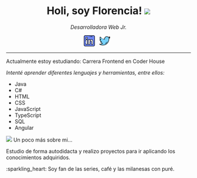 <div align="center">
  <h1>Holi, soy Florencia! <img src="https://media.giphy.com/media/mGcNjsfWAjY5AEZNw6/giphy.gif" width="50"></h1>
   <p><em>Desarrolladora Web Jr.</em></p>
</div>
<p align='center'>
   <a href="https://www.linkedin.com/in/florencia-dubininkas/"><img height="30" src="https://raw.githubusercontent.com/8bithemant/8bithemant/master/linkedin.png?raw=true"></a>&nbsp;&nbsp;
<a href="https://twitter.com/ohmycoffee_"><img height="30" src="https://raw.githubusercontent.com/8bithemant/8bithemant/master/twitter.png?raw=true"></a>&nbsp;&nbsp;
 </p>
<hr>
  Actualmente estoy estudiando: Carrera Frontend en Coder House
  
<p><em>Intenté aprender diferentes lenguajes y herramientas, entre ellos:</em><p>
 <ul>
 <li type="disc"> Java </li>
 <li type="disc"> C#</li>
 <li type="disc"> HTML </li>
 <li type="disc">CSS</li>
 <li type="disc">JavaScript</li>
 <li type="disc">TypeScript</li>
 <li type="disc">SQL</li>
 <li type="disc">Angular</li>
 </ul>
 
<p><img src="https://media.giphy.com/media/VgCDAzcKvsR6OM0uWg/giphy.gif" width="50"> Un poco más sobre mi...</p>
<p>Estudio de forma autodidacta y realizo proyectos para ir aplicando los conocimientos adquiridos.</p>
<p>:sparkling_heart: Soy fan de las series, café y las milanesas con puré.</p>

